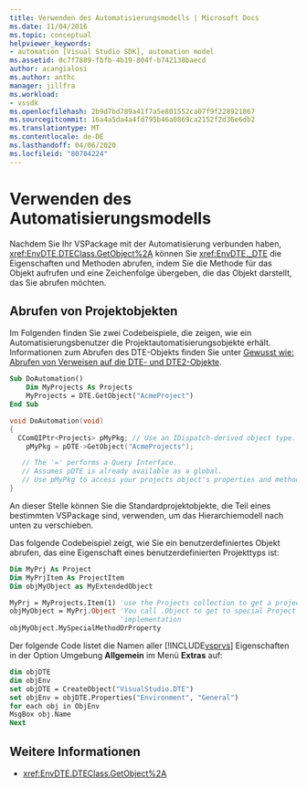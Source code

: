 ```yaml
---
title: Verwenden des Automatisierungsmodells | Microsoft Docs
ms.date: 11/04/2016
ms.topic: conceptual
helpviewer_keywords:
- automation [Visual Studio SDK], automation model
ms.assetid: 0c7f7889-fbfb-4b19-804f-b742138baecd
author: acangialosi
ms.author: anthc
manager: jillfra
ms.workload:
- vssdk
ms.openlocfilehash: 2b9d7bd789a41f7a5e801552ca07f9f228921867
ms.sourcegitcommit: 16a4a5da4a4fd795b46a0869ca2152f2d36e6db2
ms.translationtype: MT
ms.contentlocale: de-DE
ms.lasthandoff: 04/06/2020
ms.locfileid: "80704224"
---
```

# <a name="using-the-automation-model"></a>Verwenden des Automatisierungsmodells
Nachdem Sie Ihr VSPackage mit der Automatisierung verbunden haben, <xref:EnvDTE.DTEClass.GetObject%2A> können Sie <xref:EnvDTE._DTE> die Eigenschaften und Methoden abrufen, indem Sie die Methode für das Objekt aufrufen und eine Zeichenfolge übergeben, die das Objekt darstellt, das Sie abrufen möchten.

## <a name="obtaining-project-objects"></a>Abrufen von Projektobjekten
 Im Folgenden finden Sie zwei Codebeispiele, die zeigen, wie ein Automatisierungsbenutzer die Projektautomatisierungsobjekte erhält. Informationen zum Abrufen des DTE-Objekts finden Sie unter [Gewusst wie: Abrufen von Verweisen auf die DTE- und DTE2-Objekte](https://msdn.microsoft.com/Library/c92e3c8e-82e6-4a67-85da-e43c50ffd8e4).

```vb
Sub DoAutomation()
    Dim MyProjects As Projects
    MyProjects = DTE.GetObject("AcmeProject")
End Sub
```

```cpp
void DoAutomation(void)
{
  CComQIPtr<Projects> pMyPkg; // Use an IDispatch-derived object type.
    pMyPkg = pDTE->GetObject("AcmeProjects");

   // The '=' performs a Query Interface.
   // Assumes pDTE is already available as a global.
   // Use pMyPkg to access your projects object's properties and methods.
}

```

 An dieser Stelle können Sie die Standardprojektobjekte, die Teil eines bestimmten VSPackage sind, verwenden, um das Hierarchiemodell nach unten zu verschieben.

 Das folgende Codebeispiel zeigt, wie Sie ein benutzerdefiniertes Objekt abrufen, das eine Eigenschaft eines benutzerdefinierten Projekttyps ist:

```vb
Dim MyPrj As Project
Dim MyPrjItem As ProjectItem
Dim objMyObject as MyExtendedObject

MyPrj = MyProjects.Item(1) 'use the Projects collection to get a project
objMyObject = MyPrj.Object 'You call .Object to get to special Project
                           'implementation
objMyObject.MySpecialMethodOrProperty
```

 Der folgende Code listet die Namen aller [!INCLUDE[vsprvs](../../code-quality/includes/vsprvs_md.md)] Eigenschaften in der Option Umgebung **Allgemein** im Menü **Extras** auf:

```vb
dim objDTE
dim objEnv
set objDTE = CreateObject("VisualStudio.DTE")
set objEnv = objDTE.Properties("Environment", "General")
for each obj in ObjEnv
MsgBox obj.Name
Next

```

## <a name="see-also"></a>Weitere Informationen
- <xref:EnvDTE.DTEClass.GetObject%2A>
